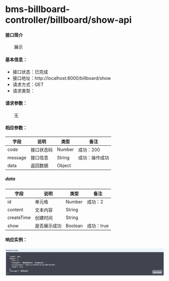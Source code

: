 # bms-billboard-controller/billboard/show-api
#### 接口简介
&emsp;&emsp;展示

#### 基本信息：
+ 接口状态：已完成
+ 接口地址：http://localhost:8000/billboard/show
+ 请求方式：GET
+ 请求类型：
#### 请求参数：
&emsp;&emsp;无

#### 相应参数：
|  字段   | 说明 | 类型 | 备注 |
|  ----   | ----  | ---- | ---- |
| code  | 接口状态码 | Number | 成功：200 |
| message  | 接口信息 | String | 成功：操作成功     |
|data|  返回数据 | Object| |

##### data
|  字段   | 说明 | 类型 | 备注 |
|  ----   | ----  | ---- | ---- |
| id  | 单元格 | Number | 成功：2 | 
| content  | 文本内容 | String | | 
|createTime|创建时间 | String||
|show|是否展示成功|Boolean|成功：true

#### 响应实例：
![1-1.png](image/1-1.png)
